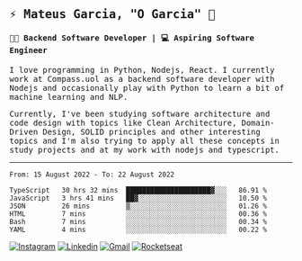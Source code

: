 
<samp>
  
## ⚡ Mateus Garcia, "O Garcia" :rocket: 
  

#### 👨‍💻 Backend Software Developer | 💻 Aspiring Software Engineer

  
I love programming in Python, Nodejs, React. I currently work at Compass.uol as a backend software developer with Nodejs and occasionally play with Python to learn a bit of machine learning and NLP.

  
Currently, I've been studying software architecture and code design with topics like Clean Architecture, Domain-Driven Design, SOLID principles and other interesting topics and I'm also trying to apply all these concepts in study projects and at my work with nodejs and typescript.

---

<!--START_SECTION:waka-->

```text
From: 15 August 2022 - To: 22 August 2022

TypeScript   30 hrs 32 mins  █████████████████████▓░░░   86.91 %
JavaScript   3 hrs 41 mins   ██▓░░░░░░░░░░░░░░░░░░░░░░   10.50 %
JSON         26 mins         ▒░░░░░░░░░░░░░░░░░░░░░░░░   01.26 %
HTML         7 mins          ░░░░░░░░░░░░░░░░░░░░░░░░░   00.36 %
Bash         7 mins          ░░░░░░░░░░░░░░░░░░░░░░░░░   00.34 %
YAML         4 mins          ░░░░░░░░░░░░░░░░░░░░░░░░░   00.22 %
```

<!--END_SECTION:waka-->
  
</samp>

[![Instagram](https://img.shields.io/badge/-Mateus%20Garcia-c080ff?style=flat-square&labelColor=c080ff&logo=instagram&logoColor=white&link=https://www.instagram.com/mpg.x)](https://www.instagram.com/mpg.x) 
[![Linkedin](https://img.shields.io/badge/-Mateus%20Garcia-c080ff?style=flat-square&logo=Linkedin&logoColor=white&link=https://www.linkedin.com/in/mpgxc)](https://www.linkedin.com/in/mpgxc) 
[![Gmail](https://img.shields.io/badge/-mpgx5.c@gmail.com-c080ff?style=flat-square&logo=Gmail&logoColor=white&link=mailto:diego.schell.f@gmail.com)](mailto:mpgx5.c@gmail.com)
[![Rocketseat](https://img.shields.io/badge/-Rocketseat%20Profile-c080ff?style=flat-square&labelColor=c080ff&logoColor=white&link=https://app.rocketseat.com.br/me/mpgxc)](https://app.rocketseat.com.br/me/mpgxc)
